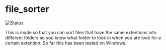 # file_sorter

![Status](https://img.shields.io/badge/status-active-47c219.svg)

This is made so that you can sort files that have the same extentions into different folders so you know what folder to look in when you are look for a certain extention. So far this has been tested on Windows.
